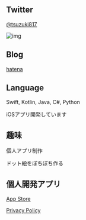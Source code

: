 ## Twitter

[@tsuzuki817](https://twitter.com/tsuzuki817)

![img](https://lh3.googleusercontent.com/KAzmCa6RWSvfZleNByc0ADybMvM-W8sDvYniRABnmPUVPg2qxniPSAw5QCoBarzVBACS99ha6QqYzaWO9GYKTIQQHTervgcQyRdNxx1pB9SHNsHgMBN01cU7NLVDppaKluAE6MM5teoSHBAoHnn0scjK3E2gs732zFkrDDGT1r8iNsoVnVnGSYt8cfcdOhP0J21n7W9gmS1bu_9c1M8VIsUAmRpQrYt6hNEsVz8MM04-XzRn9yixJ9KL8CAtZ8j4yqSt2O6u0WsEOqwYsC94mxbxWC05JTTlL-4MuxKacZ8A9b7l6OSbApEBAQhKJfEl_RgMASyvsNGC5jtA_t32bdnuy_UFbXkKC3hKF929IY-ZDcbjQc7qVMjL_2jf0ycfB0FU-4B31PonixuECC3s-hrY1Qm9jjsmhQS__7-YWTZgu7o8jdUNIQQZIz9lg4V_spX7eiuU8iEwy_xYRG4cxflmi3vZTZ4jKZpukUzUoms8w_QUo9sHJNrHWkimlgSuCLiJqj_Di-HgU2jmF2gfEC6dfe6D7aJKxZMcYI8-DX1qTGJWCRQf2X3hpRiRt2v5PXvixsz_rpFfutBuC1baIF9Wgcs2efywp90CgLh_bHW19gKoG_azKqTbKh1H91_Uq8V-88Zxi-GAgwG_mIEENJZb1BeZd9w5QCOQgB_EcHpUzoO9jNldi_bs=s640-no)


## Blog

[hatena](http://pasokatu.hateblo.jp)

## Language

Swift, Kotlin, Java, C#, Python

iOSアプリ開発しています

## 趣味  

個人アプリ制作

ドット絵をぽちぽち作る


## 個人開発アプリ
[App Store](https://apps.apple.com/jp/developer/ryo-tsudukihashi/id1320583602?l)

[Privacy Policy](https://tsuzukihashi.github.io/privacy-policy)
